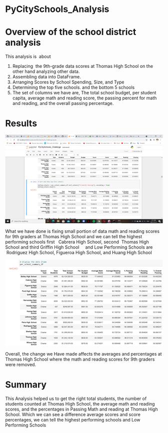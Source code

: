# PyCitySchools_Analysis 



# Overview of the school district analysis
This analysis is  about  
1.  Replacing  the 9th-grade data scores at Thomas High School on the other hand analyzing other data. 
2.  Assembling data into DataFrame.
3.  Arranging Scores by School Spending, Size, and Type
4.  Determining the top five schools. and the bottom 5 schools
5.  The set of columns we have are, The total school budget, per student capita, average math and reading score, the passing percent for math and reading, and the overall passing percentage.




# Results



  ![](Resources/Challenge%20img%201.png)




What we have done is fixing small portion of data math and reading scores for 9th graders at Thomas High School and we can tell the highest performing schools first   Cabrera High School, second  Thomas High School and third Griffin High School     and Low Performing Schools are  Rodriguez High School, Figueroa High School, and Huang High School



   ![](Resources/Challenge%20img%202.png)

Overall, the change we Have made affects the averages and percentages  at Thomas High School where the math and reading scores for 9th graders were removed.




# Summary
This Analysis  helped us to get the right total students, the number of students counted at Thomas High School, the average math and reading scores, and the percentages in Passing Math and reading at Thomas High School. Which we can see a difference average scores and score percentages, we can tell the highest performing schools
and Low Performing Schools
